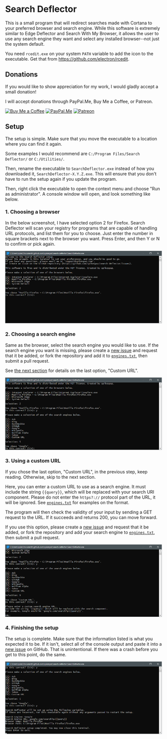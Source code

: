 # Search Deflector

This is a small program that will redirect searches made with Cortana to your preferred browser and search engine. While this software is extremely similar to Edge Deflector and Search With My Browser, it allows the user to use any search engine they want and select any installed browser--not just the system default.

You need `rcedit.exe` on your system `PATH` variable to add the icon to the executable. Get that from https://github.com/electron/rcedit.

## Donations

If you would like to show appreciation for my work, I would gladly accept a small donation!

I will accept donations through PayPal.Me, Buy Me a Coffee, or Patreon.

[![Buy Me a Coffee](https://i.imgur.com/fN422E7.png)](https://buymeacoffee.com/spikespaz)
[![PayPal.Me](https://i.imgur.com/JWkunGi.png)](https://paypal.me/spikespaz)
[![Patreon](https://i.imgur.com/K05b2RO.png)](https://patreon.com/spikespaz)

## Setup

The setup is simple. Make sure that you move the executable to a location where you can find it again.

Some examples I would recommend are `C:/Program Files/Search Deflector/` or `C:/Utilities/`.

Then, rename the executable to `SearchDeflector.exe` instead of how you downloaded it, `SearchDeflector-X.Y.Z.exe`. This will ensure that you don't have to run the setup again if you update the program.

Then, right click the executable to open the context menu and choose "Run as administrator". A console window will open, and look something like below.

### 1. Choosing a browser

In the below screenshot, I have selected option 2 for Firefox. Search Deflector will scan your registry for programs that are capable of handling URL protocols, and list them for you to choose. Just enter the number in square brackets next to the browser you want. Press Enter, and then Y or N to confirm or pick again.

![Setup Screenshot 1](screenshots/setup-0.png)

### 2. Choosing a search engine

Same as the browser, select the search engine you would like to use. If the search engine you want is missing, please create a [new issue](https://github.com/spikespaz/search-deflector/issues/new) and request that it be added, or fork the repository and add it to [`engines.txt`](https://github.com/spikespaz/search-deflector/blob/master/engines.txt), then submit a pull request.

See [the next section](#3-using-a-custom-url) for details on the last option, "Custom URL".

![Setup Screenshot 2](screenshots/setup-1.png)

### 3. Using a custom URL

If you chose the last option, "Custom URL", in the previous step, keep reading. Otherwise, skip to the next section.

Here, you can enter a custom URL to use as a search engine. It must include the string `{{query}}`, which will be replaced with your search URI component. Please do not enter the `https?://` protocol part of the URL, it will be ignored. See [`engines.txt`](https://github.com/spikespaz/search-deflector/blob/master/engines.txt) for examples on the format.

The program will then check the validity of your input by sending a GET request to the URL. If it succeeds and returns 200, you can move forward.

If you use this option, please create a [new issue](https://github.com/spikespaz/search-deflector/issues/new) and request that it be added, or fork the repository and add your search engine to [`engines.txt`](https://github.com/spikespaz/search-deflector/blob/master/engines.txt), then submit a pull request.

![Setup Screenshot 3](screenshots/setup-2.png)

### 4. Finishing the setup

The setup is complete. Make sure that the information listed is what you expected it to be. If it isn't, select all of the console output and paste it into a [new issue](https://github.com/spikespaz/search-deflector/issues/new) on GitHub. That is unintentional. If there was a crash before you get to this point, do the same.

![Setup Screenshot 4](screenshots/setup-3.png)

